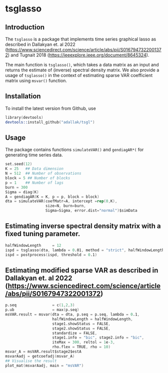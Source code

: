 # tsglasso
## Introduction

The `tsglasso` is a package that implements time series graphical lasso as described in Dallakyan et. al 2022 (https://www.sciencedirect.com/science/article/abs/pii/S0167947322001372)
and Tugnait 2018 (https://ieeexplore.ieee.org/document/8645324).

The main function is `tsglasso()`, which takes a data matrix as an input and returns the estimate of (inverse) spectral density matrix. We also provide a usage of `tsglasso()` in the context of estimating sparse VAR coefficient matrix using
`msvar()` function.

## Installation

To install the latest version from Github, use

```s
library(devtools)
devtools::install_github("adallak/tsgl")
```

## Usage
The package contains functions `simulateVAR()` and `gendiagAR*(` for generating time series data.
```s
set.seed(12)
K = 25   ## Data dimension
N = 512  ## Number of observations
block = 5 ## Number of blocks
p = 1    ## Number of lags
burn = 300
Sigma = diag(K)
A = gendiagAR(K = K, p = p, block = block)
dta = simulateVAR(coefMatr=A, intercept =rep(0,K),
                  size=N, burn=burn,
                  Sigma=Sigma, error.dist="normal")$simData
```

## Estimating inverse spectral density matrix with a fixed tuning parameter. 

```s
halfWindowLength     = 12
ispd = tsglasso(dta, lambda = 0.01, method = "strict", halfWindowLength = halfWindowLength)$X
ispd = postprocess(ispd, threshold = 0.1)
```


## Estimating modified sparse VAR as described in Dallakyan et. al 2022 (https://www.sciencedirect.com/science/article/abs/pii/S0167947322001372)


```s
p.seq      		     = c(1,2,3)
p.ub       		     = max(p.seq)
msVAR.result = msvar(dta = dta, p.seq = p.seq, lambda = 0.1,
                     halfWindowLength = halfWindowLength, 
                     stage1.showStatus = FALSE, 
                     stage2.showStatus = FALSE,           
                     standardize = FALSE, 
                     stage1.info = "bic", stage2.info = "bic",
                     iteMax = 300, reltol = 1e-3,
                     rho.flex = TRUE, rho = 10) 
msvar_A = msVAR.result$stage2$estA
msvarAadj = getcoefadj(msvar_A)
## Visualise the result
plot_mat(msvarAadj, main = "msVAR")
```
